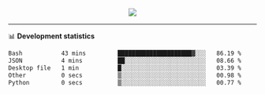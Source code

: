 <h3 align="center">
  <a href="https://github.com/hwalker928">
      <img src="https://github-profile-trophy.vercel.app/?username=hwalker928&no-bg=true&no-frame=true">
  </a>
</h3>


<hr>

📊 **Development statistics**

<!--START_SECTION:waka-->

```txt
Bash           43 mins         █████████████████████▓░░░   86.19 %
JSON           4 mins          ██░░░░░░░░░░░░░░░░░░░░░░░   08.66 %
Desktop file   1 min           █░░░░░░░░░░░░░░░░░░░░░░░░   03.39 %
Other          0 secs          ▒░░░░░░░░░░░░░░░░░░░░░░░░   00.98 %
Python         0 secs          ▒░░░░░░░░░░░░░░░░░░░░░░░░   00.77 %
```

<!--END_SECTION:waka-->
